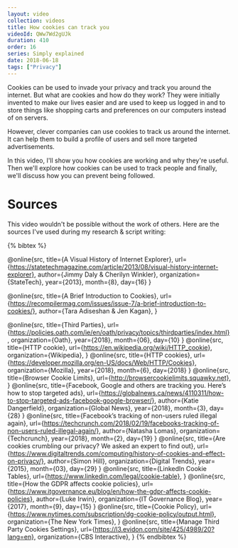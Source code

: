 ```yaml
---
layout: video
collection: videos
title: How cookies can track you
videoId: QWw7Wd2gUJk
duration: 410
order: 16
series: Simply explained
date: 2018-06-18
tags: ["Privacy"]
---
```


Cookies can be used to invade your privacy and track you around the internet. But what are cookies and how do they work? They were initially invented to make our lives easier and are used to keep us logged in and to store things like shopping carts and preferences on our computers instead of on servers.

However, clever companies can use cookies to track us around the internet. It can help them to build a profile of users and sell more targeted advertisements.

In this video, I'll show you how cookies are working and why they're useful. Then we'll explore how cookies can be used to track people and finally, we'll discuss how you can prevent being followed.


# Sources
This video wouldn't be possible without the work of others. Here are the sources I've used during my research & script writing:

{% bibtex %}

@online{src,
    title={A Visual History of Internet Explorer},
    url={https://statetechmagazine.com/article/2013/08/visual-history-internet-explorer},
    author={Jimmy Daly & Cherilyn Winkler},
    organization={StateTech},
    year={2013},
    month={8},
    day={16}
}

@online{src,
    title={A Brief Introduction to Cookies},
    url={https://recompilermag.com/issues/issue-7/a-brief-introduction-to-cookies/},
    author={Tara Adiseshan & Jen Kagan},
}

@online{src,
    title={Third Parties},
    url={https://policies.oath.com/ie/en/oath/privacy/topics/thirdparties/index.html},
    organization={Oath},
    year={2018},
    month={06},
    day={10}
}
@online{src,
    title={HTTP cookie},
    url={https://en.wikipedia.org/wiki/HTTP_cookie},
    organization={Wikipedia},
}
@online{src,
    title={HTTP cookies},
    url={https://developer.mozilla.org/en-US/docs/Web/HTTP/Cookies},
    organization={Mozilla},
    year={2018},
    month={6},
    day={2018}
}
@online{src,
    title={Browser Cookie Limits},
    url={http://browsercookielimits.squawky.net},
}
@online{src,
    title={Facebook, Google and others are tracking you. Here’s how to stop targeted ads},
    url={https://globalnews.ca/news/4110311/how-to-stop-targeted-ads-facebook-google-browser/},
    author={Katie Dangerfield},
    organization={Global News},
    year={2018},
    month={3},
    day={28}
}
@online{src,
    title={Facebook’s tracking of non-users ruled illegal again},
    url={https://techcrunch.com/2018/02/19/facebooks-tracking-of-non-users-ruled-illegal-again/},
    author={Natasha Lomas},
    organization={Techcrunch},
    year={2018},
    month={2},
    day={19}
}
@online{src,
    title={Are cookies crumbling our privacy? We asked an expert to find out},
    url={https://www.digitaltrends.com/computing/history-of-cookies-and-effect-on-privacy/},
    author={Simon Hill},
    organization={Digital Trends},
    year={2015},
    month={03},
    day={29}
}
@online{src,
    title={LinkedIn Cookie Tables},
    url={https://www.linkedin.com/legal/cookie-table},
}
@online{src,
    title={How the GDPR affects cookie policies},
    url={https://www.itgovernance.eu/blog/en/how-the-gdpr-affects-cookie-policies},
    author={Luke Irwin},
    organization={IT Governance Blog},
    year={2017},
    month={9},
    day={15}
}
@online{src,
    title={Cookie Policy},
    url={https://www.nytimes.com/subscription/dg-cookie-policy/output.html},
    organization={The New York Times},
}
@online{src,
    title={Manage Third Party Cookies Settings},
    url={https://l3.evidon.com/site/425/4989/20?lang=en},
    organization={CBS Interactive},
}
{% endbibtex %}







